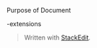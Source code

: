 Purpose of Document

 -extensions 

> Written with [StackEdit](https://stackedit.io/).
<!--stackedit_data:
eyJoaXN0b3J5IjpbLTg5MjczMDY1OV19
-->